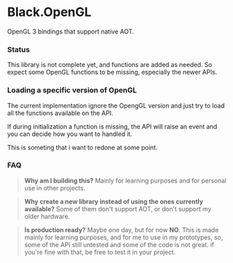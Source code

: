 # Black.OpenGL
OpenGL 3 bindings that support native AOT.

### Status
This library is not complete yet, and functions are added as needed. So expect some OpenGL functions to be missing, especially the newer APIs.

### Loading a specific version of OpenGL
The current implementation ignore the OpengGL version and just try to load all the functions available on the API.

If during initialization a function is missing, the API will raise an event and you can decide how you want to handled it.

This is someting that i want to redone at some point.

### FAQ
> **Why am I building this?**
> Mainly for learning purposes and for personal use in other projects.

> **Why create a new library instead of using the ones currently available?**
> Some of them don't support AOT, or don't support my older hardware. 

> **Is production ready?**
> Maybe one day, but for now **NO**. This is made mainly for learning purposes, and for me to use in my prototypes, so, some of the API still untested and some of the code is not great. if you're fine with that, be free to test it in your project.